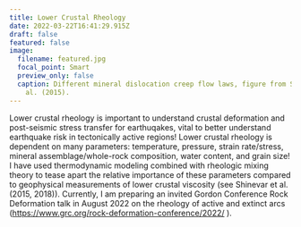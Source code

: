 ```yaml
---
title: Lower Crustal Rheology
date: 2022-03-22T16:41:29.915Z
draft: false
featured: false
image:
  filename: featured.jpg
  focal_point: Smart
  preview_only: false
  caption: Different mineral dislocation creep flow laws, figure from Shinevar et
    al. (2015).
---
```

Lower crustal rheology is important to understand crustal deformation and post-seismic stress transfer for earthuqakes, vital to better understand earthquake risk in tectonically active regions! Lower crustal rheology is dependent on many parameters: temperature, pressure, strain rate/stress, mineral assemblage/whole-rock composition, water content, and grain size! I have used thermodynamic modeling combined with rheologic mixing theory to tease apart the relative importance of these parameters compared to geophysical measurements of lower crustal viscosity (see Shinevar et al. (2015, 2018)). Currently, I am preparing an invited Gordon Conference Rock Deformation talk in August 2022 on the rheology of active and extinct arcs (https://www.grc.org/rock-deformation-conference/2022/ ).